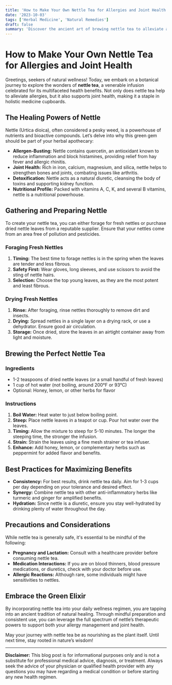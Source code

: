 ```yaml
---
title: 'How to Make Your Own Nettle Tea for Allergies and Joint Health'
date: '2023-10-03'
tags: ['Herbal Medicine', 'Natural Remedies']
draft: false
summary: 'Discover the ancient art of brewing nettle tea to alleviate allergies and support joint health. This comprehensive guide dives into the benefits, preparation, and best practices for this potent herbal remedy.'
---
```


# How to Make Your Own Nettle Tea for Allergies and Joint Health

Greetings, seekers of natural wellness! Today, we embark on a botanical journey to explore the wonders of **nettle tea**, a venerable infusion celebrated for its multifaceted health benefits. Not only does nettle tea help to alleviate allergies, but it also supports joint health, making it a staple in holistic medicine cupboards.

## The Healing Powers of Nettle

Nettle (Urtica dioica), often considered a pesky weed, is a powerhouse of nutrients and bioactive compounds. Let’s delve into why this green gem should be part of your herbal apothecary:

- **Allergen-Busting:** Nettle contains quercetin, an antioxidant known to reduce inflammation and block histamines, providing relief from hay fever and allergic rhinitis.
- **Joint Health:** Rich in iron, calcium, magnesium, and silica, nettle helps to strengthen bones and joints, combating issues like arthritis.
- **Detoxification:** Nettle acts as a natural diuretic, cleansing the body of toxins and supporting kidney function.
- **Nutritional Profile:** Packed with vitamins A, C, K, and several B vitamins, nettle is a nutritional powerhouse.

## Gathering and Preparing Nettle

To create your nettle tea, you can either forage for fresh nettles or purchase dried nettle leaves from a reputable supplier. Ensure that your nettles come from an area free of pollution and pesticides.

### Foraging Fresh Nettles

1. **Timing:** The best time to forage nettles is in the spring when the leaves are tender and less fibrous.
2. **Safety First:** Wear gloves, long sleeves, and use scissors to avoid the sting of nettle hairs.
3. **Selection:** Choose the top young leaves, as they are the most potent and least fibrous.

### Drying Fresh Nettles

1. **Rinse:** After foraging, rinse nettles thoroughly to remove dirt and insects.
2. **Drying:** Spread nettles in a single layer on a drying rack, or use a dehydrator. Ensure good air circulation.
3. **Storage:** Once dried, store the leaves in an airtight container away from light and moisture.

## Brewing the Perfect Nettle Tea

### Ingredients

- 1-2 teaspoons of dried nettle leaves (or a small handful of fresh leaves)
- 1 cup of hot water (not boiling, around 200°F or 93°C)
- Optional: Honey, lemon, or other herbs for flavor

### Instructions

1. **Boil Water:** Heat water to just below boiling point.
2. **Steep:** Place nettle leaves in a teapot or cup. Pour hot water over the leaves.
3. **Timing:** Allow the mixture to steep for 5-10 minutes. The longer the steeping time, the stronger the infusion.
4. **Strain:** Strain the leaves using a fine mesh strainer or tea infuser.
5. **Enhance:** Add honey, lemon, or complementary herbs such as peppermint for added flavor and benefits.

## Best Practices for Maximizing Benefits

- **Consistency:** For best results, drink nettle tea daily. Aim for 1-3 cups per day depending on your tolerance and desired effect.
- **Synergy:** Combine nettle tea with other anti-inflammatory herbs like turmeric and ginger for amplified benefits.
- **Hydration:** Since nettle is a diuretic, ensure you stay well-hydrated by drinking plenty of water throughout the day.

## Precautions and Considerations

While nettle tea is generally safe, it's essential to be mindful of the following:

- **Pregnancy and Lactation:** Consult with a healthcare provider before consuming nettle tea.
- **Medication Interactions:** If you are on blood thinners, blood pressure medications, or diuretics, check with your doctor before use.
- **Allergic Reactions:** Although rare, some individuals might have sensitivities to nettles.

## Embrace the Green Elixir

By incorporating nettle tea into your daily wellness regimen, you are tapping into an ancient tradition of natural healing. Through mindful preparation and consistent use, you can leverage the full spectrum of nettle’s therapeutic powers to support both your allergy management and joint health.

May your journey with nettle tea be as nourishing as the plant itself. Until next time, stay rooted in nature’s wisdom! 

---

**Disclaimer:** This blog post is for informational purposes only and is not a substitute for professional medical advice, diagnosis, or treatment. Always seek the advice of your physician or qualified health provider with any questions you may have regarding a medical condition or before starting any new health regimen.
